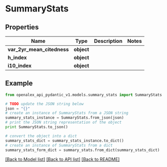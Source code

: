 # SummaryStats


## Properties
Name | Type | Description | Notes
------------ | ------------- | ------------- | -------------
**var_2yr_mean_citedness** | **object** |  | 
**h_index** | **object** |  | 
**i10_index** | **object** |  | 

## Example

```python
from openalex_api_pydantic_v1.models.summary_stats import SummaryStats

# TODO update the JSON string below
json = "{}"
# create an instance of SummaryStats from a JSON string
summary_stats_instance = SummaryStats.from_json(json)
# print the JSON string representation of the object
print SummaryStats.to_json()

# convert the object into a dict
summary_stats_dict = summary_stats_instance.to_dict()
# create an instance of SummaryStats from a dict
summary_stats_form_dict = summary_stats.from_dict(summary_stats_dict)
```
[[Back to Model list]](../README.md#documentation-for-models) [[Back to API list]](../README.md#documentation-for-api-endpoints) [[Back to README]](../README.md)


